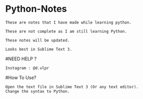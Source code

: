 # Python-Notes
	These are notes that I have made while learning python.

	These are not complete as I am still learning Python.

	These notes will be updated.

	Looks best in Sublime Text 3.

#NEED HELP ?

	Instagram : @d.vlpr

#How To Use?

	Open the text file in Sublime Text 3 (Or any text editor).
	Change the syntax to Python.


